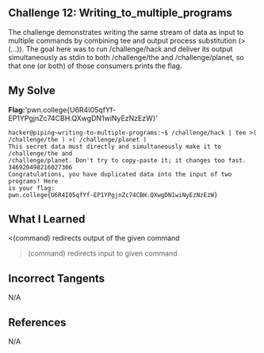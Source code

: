 ## Challenge 12: Writing_to_multiple_programs

The challenge demonstrates writing the same stream of data as input to multiple commands by combining tee and output process substitution (>(...)). The goal here was to run /challenge/hack and deliver its output simultaneously as stdin to both /challenge/the and /challenge/planet, so that one (or both) of those consumers prints the flag.

## My Solve
**Flag:**'pwn.college{U6R4I05qfYf-EP1YPgjnZc74CBH.QXwgDN1wiNyEzNzEzW}'

```
hacker@piping~writing-to-multiple-programs:~$ /challenge/hack | tee >( /challenge/the ) >( /challenge/planet )
This secret data must directly and simultaneously make it to /challenge/the and 
/challenge/planet. Don't try to copy-paste it; it changes too fast.
346920498216027306
Congratulations, you have duplicated data into the input of two programs! Here 
is your flag:
pwn.college{U6R4I05qfYf-EP1YPgjnZc74CBH.QXwgDN1wiNyEzNzEzW}
```

## What I Learned

<(command) redirects output of the given 
command 
>(command) redirects input to given command


## Incorrect Tangents
   
N/A


## References

N/A
